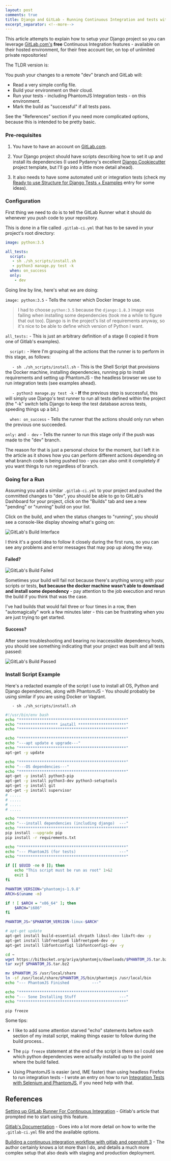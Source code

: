 ```yaml
---
layout: post
comments: true
title: Django and GitLab - Running Continuous Integration and tests with your FREE account
excerpt_separator: <!--more-->
---
```


This article attempts to explain how to setup your Django project so you can leverage [GitLab.com's](https://www.gitlab.com) **free** Continuous Integration features - available on their hosted environment, for their free account tier, on top of unlimited private repositories!

The TLDR version is:

You push your changes to a remote "dev" branch and GitLab will:

- Read a very simple config file.
- Build your environment on their cloud.
- Run your tests - including PhantomJS Integration tests - on this environment.
- Mark the build as "successful" if all tests pass.

See the "References" section if you need more complicated options, because this is intended to be pretty basic.
<!--more-->

### Pre-requisites

1. You have to have an account on [GitLab.com](https://www.gitlab.com).

2. Your Django project should have scripts describing how to set it up and install its dependencies (I used Pydanny's excellent [Django Cookiecutter](https://github.com/pydanny/cookiecutter-django) project template, but I'll go into a little more detail ahead).

3. It also needs to have some automated unit or integration tests (check my [Ready to use Structure for Django Tests + Examples](/2015/09/21/how-to-test-django-applications_pt1.html) entry for some ideas).

### Configuration
First thing we need to do is to tell the GitLab Runner what it should do whenever you push code to your repository.

This is done in a file called `.gitlab-ci.yml` that has to be saved in your project's root directory:

```yaml
image: python:3.5

all_tests:
  script:
   - sh ./sh_scripts/install.sh
   - python3 manage.py test -k
  when: on_success
  only:
    - dev
```


Going line by line, here's what we are doing:

`image: python:3.5` - Tells the runner which Docker Image to use. 

> I had to choose `python:3.5` because the `django:1.8.3` image was failing when installing some dependencies (took me a while to figure that out too). Django is in the project's list of requirements anyway, so it's nice to be able to define which version of Python I want.

`all_tests:` - This is just an arbitrary definition of a stage (I copied it from one of Gitlab's examples).

`  script:` - Here I'm grouping all the actions that the runner is to perform in this stage, as follows:

`   - sh ./sh_scripts/install.sh` - This is the Shell Script that provisions the Docker machine, installing dependencies, running pip to install requirements and setting up PhantomJS - the headless browser we use to run integration tests (see examples ahead).

`   - python3 manage.py test -k` - **If** the previous step is successful, this will simply use Django's test runner to run all tests defined within the project (the "-k" switch tells Django to keep the test database across tests, speeding things up a bit.)

`  when: on_success` - Tells the runner that the actions should only run when the previous one succeeded.

`only:` and `- dev` - Tells the runner to run this stage only if the push was made to the "dev" branch.

The reason for that is just a personal choice for the moment, but I left it in the article as it shows how you can perform different actions depending on what branch code is being pushed too - you can also omit it completely if you want things to run regardless of branch.

### Going for a Run

Assuming you add a similar  `.gitlab-ci.yml` to your project and pushed the committed changes to "dev", you should be able to go to GitLab's Dashboard for your project, click on the "Builds" tab and see a new "pending" or "running" build on your list.

Click on the build, and when the status changes to "running", you should see a console-like display showing what's going on:

![GitLab's Build Interface](https://github.com/dezoito/dezoito.github.io/blob/master/public/images/gitlab-build1.png?raw=true)

I think it's a good idea to follow it closely during the first runs, so you can see any problems and error messages that may pop up along the way.

#### **Failed?**

![GitLab's Build Failed](https://github.com/dezoito/dezoito.github.io/blob/master/public/images/gitlab-build-fail.png?raw=true)

Sometimes your build will fail not because there's anything wrong with your scripts or tests, **but because the docker machine wasn't able to download and install some dependency** - pay attention to the job execution and rerun the build if you think that was the case.

I've had builds that would fail three or four times in a row, then "automagically" work a few minutes later - this can be frustrating when you are just trying to get started.

#### **Success?**

After some troubleshooting and bearing no inaccessible dependency hosts, you should see something indicating that your project was built and all tests passed: 

![GitLab's Build Passed](https://github.com/dezoito/dezoito.github.io/blob/master/public/images/gitlab-build-passed.png?raw=true)


### Install Script Example

Here's a redacted example of the script I use to install all OS, Python and Django dependencies, along with PhantomJS - You should probably be using similar if you are using Docker or Vagrant.

`   - sh ./sh_scripts/install.sh`

```sh
#!/usr/bin/env bash
echo "***********************************************"
echo "***************** install *********************"
echo "***********************************************"

echo "***********************************************"
echo "---apt update e upgrade---"
echo "***********************************************"
apt-get -y update

echo "***********************************************"
echo "---OS dependencies---"
echo "***********************************************"
apt-get -y install python3-pip
apt-get -y install python3-dev python3-setuptools
apt-get -y install git
apt-get -y install supervisor
# .....
# .....
# .....
# .....

echo "***********************************************"
echo "---install dependencies (including django)  ---"
echo "***********************************************"
pip install --upgrade pip
pip install -r requirements.txt

echo "***********************************************"
echo "--- PhantomJS (for tests)                   ---"
echo "***********************************************"

if [[ $EUID -ne 0 ]]; then
    echo "This script must be run as root" 1>&2
    exit 1
fi

PHANTOM_VERSION="phantomjs-1.9.8"
ARCH=$(uname -m)

if ! [ $ARCH = "x86_64" ]; then
    $ARCH="i686"
fi

PHANTOM_JS="$PHANTOM_VERSION-linux-$ARCH"

# apt-get update
apt-get install build-essential chrpath libssl-dev libxft-dev -y
apt-get install libfreetype6 libfreetype6-dev -y
apt-get install libfontconfig1 libfontconfig1-dev -y

cd ~
wget https://bitbucket.org/ariya/phantomjs/downloads/$PHANTOM_JS.tar.bz2
tar xvjf $PHANTOM_JS.tar.bz2

mv $PHANTOM_JS /usr/local/share
ln -sf /usr/local/share/$PHANTOM_JS/bin/phantomjs /usr/local/bin
echo "--- PhantomJS Finished          ---"

echo "***********************************************"
echo "--- Sone Installing Stuff                   ---"
echo "***********************************************"

pip freeze
```

Some tips:

- I like to add some attention starved "echo" statements before each section of my install script, making things easier to follow during the build process..

- The `pip freeze` statement at the end of the  script is there so I could see which python dependencies were actually installed up to the point where the build failed.

- Using PhantomJS is easier (and, IME faster) than using headless Firefox to run integration tests - I wrote an entry on how to run [Integration Tests with Selenium and PhantomJS](http://dezoito.github.io/2015/10/14/flask-test-examples-phantomjs.html), if you need help with that.


## References

[Setting up GitLab Runner 
For Continuous Integration](https://about.gitlab.com/2016/03/01/gitlab-runner-with-docker/) - Gitlab's article that prompted me to start using this feature.

[Gitlab's Documentation](http://doc.gitlab.com/ce/ci/yaml/README.html) - Goes into a lot more detail on how to write the `.gitlab-ci.yml` file and the available options.

[Building a continuous integration workflow with 
gitlab and openshift 3](http://davidmburke.com/2016/04/01/building-a-continuous-integration-workflow-with-gitlab-and-openshift-3/) - The author certainly knows a lot more than I do, and details a much more complex setup that also deals with staging and production deployment.










